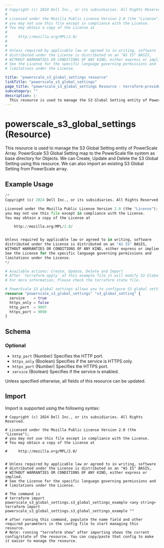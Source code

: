 ```yaml
---
# Copyright (c) 2024 Dell Inc., or its subsidiaries. All Rights Reserved.
#
# Licensed under the Mozilla Public License Version 2.0 (the "License");
# you may not use this file except in compliance with the License.
# You may obtain a copy of the License at
#
#     http://mozilla.org/MPL/2.0/
#
#
# Unless required by applicable law or agreed to in writing, software
# distributed under the License is distributed on an "AS IS" BASIS,
# WITHOUT WARRANTIES OR CONDITIONS OF ANY KIND, either express or implied.
# See the License for the specific language governing permissions and
# limitations under the License.

title: "powerscale_s3_global_settings resource"
linkTitle: "powerscale_s3_global_settings"
page_title: "powerscale_s3_global_settings Resource - terraform-provider-powerscale"
subcategory: ""
description: |-
  This resource is used to manage the S3 Global Setting entity of PowerScale Array. PowerScale S3 Global Setting map to the PowerScale file system as base directory for Objects. We can Create, Update and Delete the S3 Global Setting using this resource. We can also import an existing S3 Global Setting from PowerScale array.
---
```


# powerscale_s3_global_settings (Resource)

This resource is used to manage the S3 Global Setting entity of PowerScale Array. PowerScale S3 Global Setting map to the PowerScale file system as base directory for Objects. We can Create, Update and Delete the S3 Global Setting using this resource. We can also import an existing S3 Global Setting from PowerScale array.


## Example Usage

```terraform
/*
Copyright (c) 2024 Dell Inc., or its subsidiaries. All Rights Reserved.

Licensed under the Mozilla Public License Version 2.0 (the "License");
you may not use this file except in compliance with the License.
You may obtain a copy of the License at

    http://mozilla.org/MPL/2.0/


Unless required by applicable law or agreed to in writing, software
distributed under the License is distributed on an "AS IS" BASIS,
WITHOUT WARRANTIES OR CONDITIONS OF ANY KIND, either express or implied.
See the License for the specific language governing permissions and
limitations under the License.
*/

# Available actions: Create, Update, Delete and Import
# After `terraform apply` of this example file it will modify S3 Global Settings on  the PowerScale Array.
# For more information, Please check the terraform state file.

# PowerScale S3 global settings allows you to configure S3 global settings on PowerScale.
resource "powerscale_s3_global_settings" "s3_global_setting" {
  service    = true
  https_only = false
  http_port  = 9097
  https_port = 9098
}
```

<!-- schema generated by tfplugindocs -->
## Schema

### Optional

- `http_port` (Number) Specifies the HTTP port.
- `https_only` (Boolean) Specifies if the service is HTTPS only.
- `https_port` (Number) Specifies the HTTPS port.
- `service` (Boolean) Specifies if the service is enabled.

Unless specified otherwise, all fields of this resource can be updated.

## Import

Import is supported using the following syntax:

```shell
# Copyright (c) 2024 Dell Inc., or its subsidiaries. All Rights Reserved.

# Licensed under the Mozilla Public License Version 2.0 (the "License");
# you may not use this file except in compliance with the License.
# You may obtain a copy of the License at

#     http://mozilla.org/MPL/2.0/


# Unless required by applicable law or agreed to in writing, software
# distributed under the License is distributed on an "AS IS" BASIS,
# WITHOUT WARRANTIES OR CONDITIONS OF ANY KIND, either express or implied.
# See the License for the specific language governing permissions and
# limitations under the License.

# The command is
# terraform import powerscale_s3_global_settings.s3_global_settings_example <any string>
terraform import powerscale_s3_global_settings.s3_global_settings_example ""

# after running this command, populate the name field and other required parameters in the config file to start managing this resource.
# Note: running "terraform show" after importing shows the current config/state of the resource. You can copy/paste that config to make it easier to manage the resource.
```